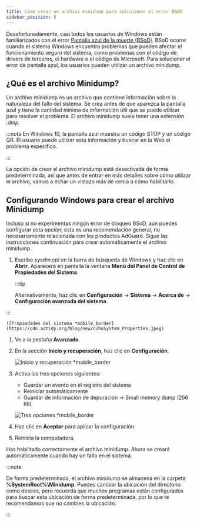 ```yaml
---
title: Cómo crear un archivo minidump para solucionar el error BSOD
sidebar_position: 8
---
```


Desafortunadamente, casi todos los usuarios de Windows están familiarizados con el error [Pantalla azul de la muerte (BSoD)](https://es.wikipedia.org/wiki/Pantalla_azul_de_la_muerte). BSoD ocurre cuando el sistema Windows encuentra problemas que pueden afectar el funcionamiento seguro del sistema, como problemas con el código de drivers de terceros, el hardware o el código de Microsoft. Para solucionar el error de pantalla azul, los usuarios pueden utilizar un archivo minidump.

## ¿Qué es el archivo Minidump?

Un archivo minidump es un archivo que contiene información sobre la naturaleza del fallo del sistema. Se crea antes de que aparezca la pantalla azul y tiene la cantidad mínima de información útil que se puede utilizar para resolver el problema. El archivo minidump suele tener una extensión *.dmp*.

:::nota
En Windows 10, la pantalla azul muestra un código STOP y un código QR. El usuario puede utilizar esta información y buscar en la Web el problema específico.

:::

La opción de crear el archivo minidump está desactivada de forma predeterminada, así que antes de entrar en más detalles sobre cómo utilizar el archivo, vamos a echar un vistazo más de cerca a cómo habilitarlo.

## Configurando Windows para crear el archivo Minidump

Incluso si no experimentas ningún error de bloqueo BSoD, aún puedes configurar esta opción; esta es una recomendación general, no necesariamente relacionada con los productos AdGuard. Sigue las instrucciones continuación para crear automáticamente el archivo minidump.

 1. Escribe *sysdm.cpl* en la barra de búsqueda de Windows y haz clic en **Abrir**. Aparecerá en pantalla la ventana **Menú del Panel de Control de Propiedades del Sistema**.

    :::tip

    Alternativamente, haz clic en **Configuración** → **Sistema** → **Acerca de** → **Configuración avanzada del sistema**.


:::

    ![Propiedades del sistema *mobile_border](https://cdn.adtidy.org/blog/new/c2huSystem_Properties.jpeg)

 1. Ve a la pestaña **Avanzado**.
 1. En la sección **Inicio y recuperación**, haz clic en **Configuración**.

    ![Inicio y recuperación *mobile_border](https://cdn.adtidy.org/blog/new/1dmybiStartup_and_Recovery.png)

 1. Activa las tres opciones siguientes:

    - Guardar un evento en el registro del sistema
    - Reiniciar automáticamente
    - Guardar de información de depuración → Small memory dump (256 kb)

    ![Tres opciones *mobile_border](https://cdn.adtidy.org/blog/new/nmr4eThree_options.png)

 1. Haz clic en **Aceptar** para aplicar la configuración.
 1. Reinicia la computadora.

Has habilitado correctamente el archivo minidump. Ahora se creará automáticamente cuando hay un fallo en el sistema.

:::note

De forma predeterminada, el archivo minidump se almacena en la carpeta **%SystemRoot%\Minidump**. Puedes cambiar la ubicación del directorio como desees, pero recuerda que muchos programas están configurados para buscar esta ubicación de forma predeterminada, por lo que te recomendamos que no cambies la ubicación.

:::
